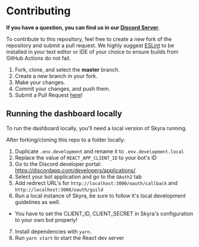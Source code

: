 # Contributing

**If you have a question, you can find us in our [Discord Server](https://join.skyra.pw)**.

To contribute to this repository, feel free to create a new fork of the repository and
submit a pull request. We highly suggest [ESLint](https://eslint.org/) to be installed
in your text editor or IDE of your choice to ensure builds from GitHub Actions do not fail.

1. Fork, clone, and select the **master** branch.
2. Create a new branch in your fork.
3. Make your changes.
4. Commit your changes, and push them.
5. Submit a Pull Request [here](https://github.com/skyra-project/skyra.pw/pulls)!

## Running the dashboard locally

To run the dashboard locally, you'll need a local version of Skyra running.

After forking/cloning this repo to a folder locally:

1. Duplicate `.env.development` and rename it to `.env.development.local`
2. Replace the value of `REACT_APP_CLIENT_ID` to your bot's ID
3. Go to the Discord developer portal: https://discordapp.com/developers/applications/
4. Select your bot application and go to the `OAuth2` tab
5. Add redirect URL's for `http://localhost:3000/oauth/callback` and `http://localhost:3000/oauth/guild`
6. Run a local instance of Skyra, be sure to follow it's local development guidelines as well.

-   You have to set the CLIENT_ID, CLIENT_SECRET in Skyra's configuration to your own bot properly!

7. Install dependencies with `yarn`.
8. Run `yarn start` to start the React dev server
